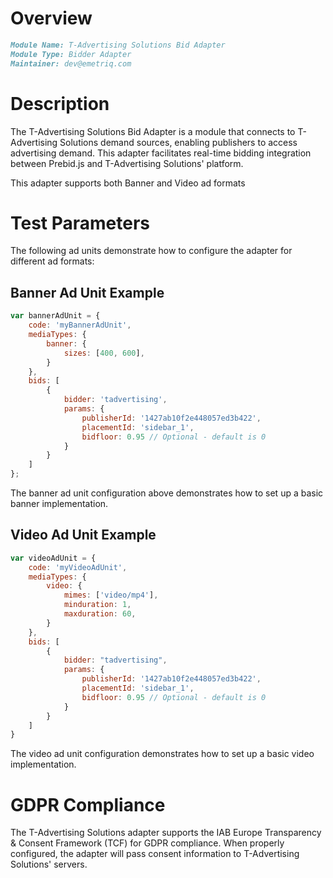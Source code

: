 # Overview

```markdown
Module Name: T-Advertising Solutions Bid Adapter
Module Type: Bidder Adapter
Maintainer: dev@emetriq.com
```

# Description
The T-Advertising Solutions Bid Adapter is a module that connects to T-Advertising Solutions demand sources, enabling 
publishers to access advertising demand. This adapter facilitates real-time bidding integration between Prebid.js and 
T-Advertising Solutions' platform.

This adapter supports both Banner and Video ad formats

# Test Parameters
The following ad units demonstrate how to configure the adapter for different ad formats:

## Banner Ad Unit Example
```javascript
var bannerAdUnit = {
    code: 'myBannerAdUnit',
    mediaTypes: {
        banner: {
            sizes: [400, 600],
        }
    },
    bids: [
        {
            bidder: 'tadvertising',
            params: {
                publisherId: '1427ab10f2e448057ed3b422',
                placementId: 'sidebar_1',
                bidfloor: 0.95 // Optional - default is 0
            }
        }
    ]
};
```

The banner ad unit configuration above demonstrates how to set up a basic banner implementation.

## Video Ad Unit Example
```javascript
var videoAdUnit = {
    code: 'myVideoAdUnit',
    mediaTypes: {
        video: {
            mimes: ['video/mp4'],
            minduration: 1,
            maxduration: 60,
        }
    },
    bids: [
        {
            bidder: "tadvertising",
            params: {
                publisherId: '1427ab10f2e448057ed3b422',
                placementId: 'sidebar_1',
                bidfloor: 0.95 // Optional - default is 0
            }
        }
    ]
}
```
The video ad unit configuration demonstrates how to set up a basic video implementation.

# GDPR Compliance

The T-Advertising Solutions adapter supports the IAB Europe Transparency & Consent Framework (TCF) for GDPR compliance. 
When properly configured, the adapter will pass consent information to T-Advertising Solutions' servers.
